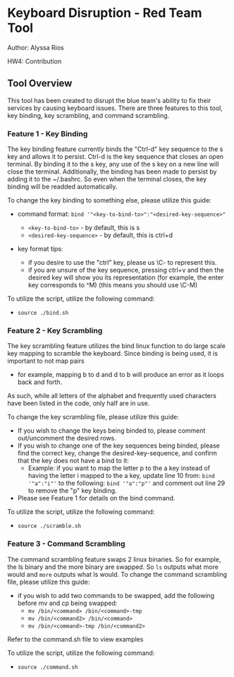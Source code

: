 # Keyboard Disruption - Red Team Tool
Author: Alyssa Rios

HW4: Contribution

## Tool Overview
This tool has been created to disrupt the blue team's ability to fix their services by causing keyboard issues.
There are three features to this tool, key binding, key scrambling, and command scrambling.

### Feature 1 - Key Binding
The key binding feature currently binds the "Ctrl-d" key sequence to the s key and allows it to persist.
Ctrl-d is the key sequence that closes an open terminal. By binding it to the s key, any use of the s key on a new line will close the terminal.
Additionally, the binding has been made to persist by adding it to the ~/.bashrc. So even when the terminal closes, the key binding will be readded automatically.

To change the key binding to something else, please utilize this guide:

  - command format: ``bind '"<key-to-bind-to>":"<desired-key-sequence>"``
    - ``<key-to-bind-to>`` - by default, this is s
    - ``<desired-key-sequence>`` - by default, this is ctrl+d
    
  - key format tips:
    - if you desire to use the "ctrl" key, please us \C- to represent this.
    - if you are unsure of the key sequence, pressing ctrl+v and then the desired key will show you its representation 
      (for example, the enter key corresponds to ^M) (this means you should use \C-M)

To utilize the script, utilize the following command:
- ``source ./bind.sh``

### Feature 2 - Key Scrambling
The key scrambling feature utilizes the bind linux function to do large scale key mapping to scramble the keyboard. 
Since binding is being used, it is important to not map pairs
- for example, mapping b to d and d to b will produce an error as it loops back and forth.

As such, while all letters of the alphabet and frequently used characters have been listed in the code, only half are in use.

To change the key scrambling file, please utilize this guide:
- If you wish to change the keys being binded to, please comment out/uncomment the desired rows.
- If you wish to change one of the key sequences being binded, please find the correct key, change the desired-key-sequence, and confirm that the key does not have a bind to it:
  - Example: if you want to map the letter p to the a key instead of having the letter i mapped to the a key, update line 10 from: ``bind '"a":"i"'`` to the following: ``bind '"a":"p"'`` and comment out line 29 to remove the "p" key binding.
- Please see Feature 1 for details on the bind command.

To utilize the script, utilize the following command:
- ``source ./scramble.sh``

### Feature 3 - Command Scrambling
The command scrambling feature swaps 2 linux binaries. So for example, the ls binary and the more binary are swapped. So ``ls`` outputs what more would and ``more`` outputs what ls would.
To change the command scrambling file, please utilize this guide:
- if you wish to add two commands to be swapped, add the following before mv and cp being swapped:
  - ``mv /bin/<command> /bin/<command>-tmp``
  - ``mv /bin/<command2> /bin/<command>``
  - ``mv /bin/<command>-tmp /bin/<command2>``
 
Refer to the command.sh file to view examples

To utilize the script, utilize the following command:
- ``source ./command.sh``















